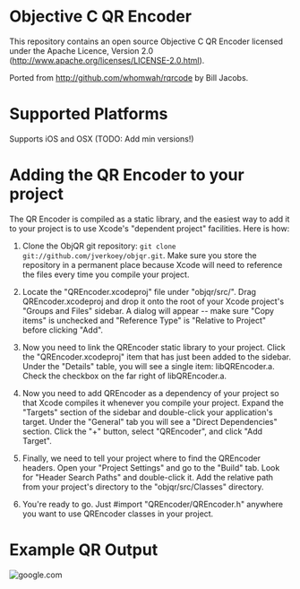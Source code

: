 Objective C QR Encoder
======================

This repository contains an open source Objective C QR Encoder 
licensed under the Apache Licence, Version 2.0
(http://www.apache.org/licenses/LICENSE-2.0.html).

Ported from http://github.com/whomwah/rqrcode by Bill Jacobs.

Supported Platforms
===================
Supports iOS and OSX (TODO: Add min versions!)

Adding the QR Encoder to your project
=====================================

The QR Encoder is compiled as a static library, and the easiest way to add it to your project is to use
Xcode's "dependent project" facilities.  Here is how:

1. Clone the ObjQR git repository: `git clone git://github.com/jverkoey/objqr.git`.  Make sure 
   you store the repository in a permanent place because Xcode will need to reference the files
   every time you compile your project.

2. Locate the "QREncoder.xcodeproj" file under "objqr/src/".  Drag QREncoder.xcodeproj and drop it onto
   the root of your Xcode project's "Groups and Files"  sidebar.  A dialog will appear -- make sure 
   "Copy items" is unchecked and "Reference Type" is "Relative to Project" before clicking "Add".

3. Now you need to link the QREncoder static library to your project.  Click the "QREncoder.xcodeproj" 
   item that has just been added to the sidebar.  Under the "Details" table, you will see a single
   item: libQREncoder.a.  Check the checkbox on the far right of libQREncoder.a.

4. Now you need to add QREncoder as a dependency of your project so that Xcode compiles it whenever
   you compile your project.  Expand the "Targets" section of the sidebar and double-click your
   application's target.  Under the "General" tab you will see a "Direct Dependencies" section. 
   Click the "+" button, select "QREncoder", and click "Add Target".

5. Finally, we need to tell your project where to find the QREncoder headers.  Open your
   "Project Settings" and go to the "Build" tab. Look for "Header Search Paths" and double-click
   it.  Add the relative path from your project's directory to the "objqr/src/Classes" directory.

6. You're ready to go.  Just #import "QREncoder/QREncoder.h" anywhere you want to use QREncoder classes
   in your project.


Example QR Output
=================

![google.com](google.com.png "google.com")
